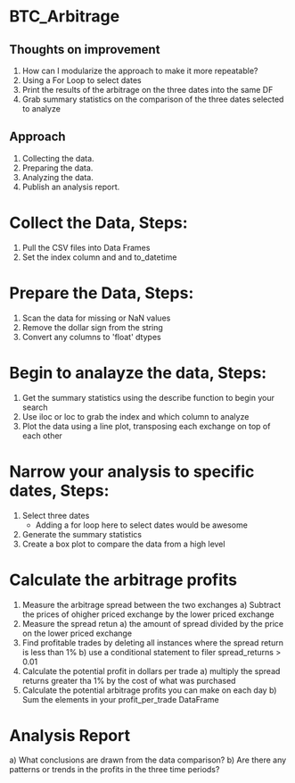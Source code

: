 # BTC_Arbitrage

## Thoughts on improvement
1) How can I modularize the approach to make it more repeatable?
2) Using a For Loop to select dates
3) Print the results of the arbitrage on the three dates into the same DF
4) Grab summary statistics on the comparison of the three dates selected to analyze


## Approach
1) Collecting the data.
2) Preparing the data.
3) Analyzing the data.
4) Publish an analysis report.

# Collect the Data, Steps:
1) Pull the CSV files into Data Frames
2) Set the index column and and to_datetime

# Prepare the Data, Steps:
1) Scan the data for missing or NaN values
2) Remove the dollar sign from the string
3) Convert any columns to 'float' dtypes

# Begin to analayze the data, Steps:
1) Get the summary statistics using the describe function to begin your search
2) Use iloc or loc to grab the index and which column to analyze
3) Plot the data using a line plot, transposing each exchange on top of each other

# Narrow your analysis to specific dates, Steps:
1) Select three dates
    - Adding a for loop here to select dates would be awesome
2) Generate the summary statistics
3) Create a box plot to compare the data from a high level


# Calculate the arbitrage profits
1) Measure the arbitrage spread between the two exchanges
    a) Subtract the prices of ohigher priced exchange by the lower priced exchange
2) Measure the spread retun
    a) the amount of spread divided by the price on the lower priced exchange
3) Find profitable trades by deleting all instances where the spread return is less than 1%
    b) use a conditional statement to filer spread_returns > 0.01
4) Calculate the potential profit in dollars per trade
    a) multiply the spread returns greater tha 1% by the cost of what was purchased
5) Calculate the potential arbitrage profits you can make on each day
    b) Sum the elements in your profit_per_trade DataFrame
    
# Analysis Report
a) What conclusions are drawn from the data comparison?
b) Are there any patterns or trends in the profits in the three time periods?
